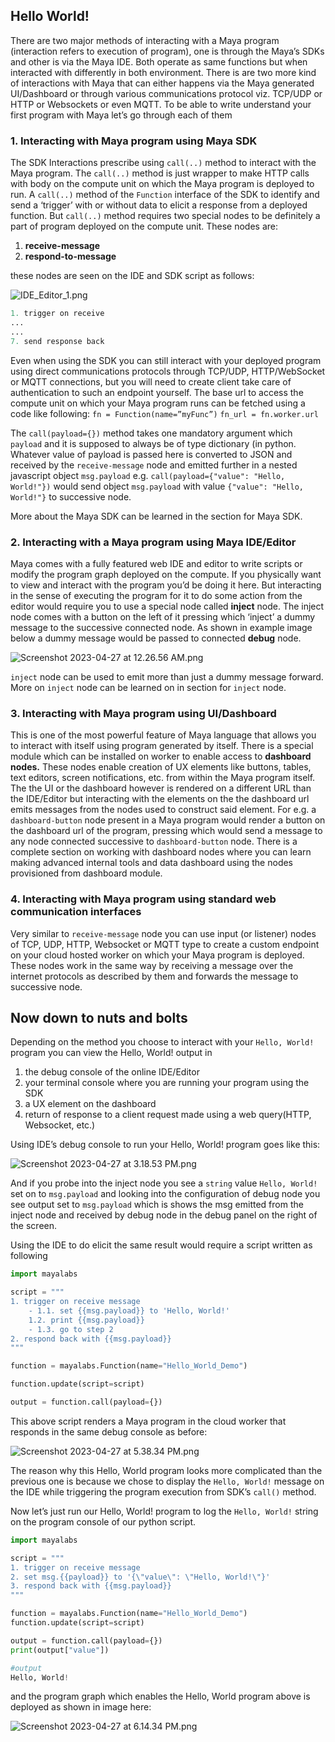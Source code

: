 ## Hello World!

There are two major methods of interacting with a Maya program (interaction refers to execution of program), one is through the Maya’s SDKs and other is via the Maya IDE. Both operate as same functions but when interacted with differently in both environment. There is are two more kind of interactions with Maya that can either happens via the Maya generated UI/Dashboard or through various communications protocol viz. TCP/UDP or HTTP or Websockets or even MQTT. To be able to write understand your first program with Maya let’s go through each of them

### 1. Interacting with Maya program using Maya SDK

The SDK Interactions prescribe using `call(..)` method to interact with the Maya program. The `call(..)` method is just wrapper to make HTTP calls with body on the compute unit on which the Maya program is deployed to run. A `call(..)` method of the `Function` interface of the SDK to identify and send a ‘trigger’ with or without data to elicit a response from a deployed function. But `call(..)` method requires two special nodes to be definitely a part of program deployed on the compute unit. These nodes are:

1. **receive-message**
2. **respond-to-message**

these nodes are seen on the IDE and SDK script as follows:

![IDE_Editor_1.png](https://dotmaya.notion.site/image/https://s3-us-west-2.amazonaws.com/secure.notion-static.com/4e356eb5-bce5-4db5-8e6b-e6e8d5a3f498/Screenshot_2023-04-27_at_12.03.54_AM.png)
```python
1. trigger on receive
...
...
7. send response back
```

Even when using the SDK you can still interact with your deployed program using direct communications protocols through TCP/UDP, HTTP/WebSocket or MQTT connections, but you will need to create client take care of authentication to such an endpoint yourself. The base url to access the compute unit on which your Maya program runs can be fetched using a code like following:
`fn = Function(name=”myFunc”)`
`fn_url = fn.worker.url`

The `call(payload={})` method takes one mandatory argument which `payload` and it is supposed to always be of type dictionary (in python. Whatever value of payload is passed here is converted to JSON and received by the `receive-message` node and emitted further in a nested javascript object `msg.payload` e.g. `call(payload={"value": "Hello, World!"})` would send object `msg.payload` with value `{"value": "Hello, World!"}` to successive node.

More about the Maya SDK can be learned in the section for Maya SDK.

### 2. Interacting with a Maya program using Maya IDE/Editor

Maya comes with a fully featured web IDE and editor to write scripts or modify the program graph deployed on the compute. If you physically want to view and interact with the program you’d be doing it here. But interacting in the sense of executing the program for it to do some action from the editor would require you to use a special node called **inject** node. The inject node comes with a button on the left of it pressing which ‘inject’ a dummy message to the successive connected node. As shown in example image below a dummy message would be passed to connected ********debug******** node.

![Screenshot 2023-04-27 at 12.26.56 AM.png](https://s3-us-west-2.amazonaws.com/secure.notion-static.com/44cef05a-9941-4ed0-afc7-569a0f9ec003/Screenshot_2023-04-27_at_12.26.56_AM.png)

`inject` node can be used to emit more than just a dummy message forward. More on `inject` node can be learned on in section for `inject` node.

### 3. Interacting with Maya program using UI/Dashboard

This is one of the most powerful feature of Maya language that allows you to interact with itself using program generated by itself. There is a special module which can be installed on worker to enable access to **dashboard nodes.** These nodes enable creation of UX elements like buttons, tables, text editors, screen notifications, etc. from within the Maya program itself. The the UI or the dashboard however is rendered on a different URL than the IDE/Editor but interacting with the elements on the the dashboard url emits messages from the nodes used to construct said element. For e.g. a `dashboard-button` node present in a Maya program would render a button on the dashboard url of the program, pressing which would send a message to any node connected successive to `dashboard-button` node. There is a complete section on working with dashboard nodes where you can learn making advanced internal tools and data dashboard using the nodes provisioned from dashboard module.

### 4. Interacting with Maya program using standard web communication interfaces

Very similar to `receive-message` node you can use input (or listener) nodes of TCP, UDP, HTTP, Websocket or MQTT type to create a custom endpoint on your cloud hosted worker on which your Maya program is deployed. These nodes work in the same way by receiving a message over the internet protocols as described by them and forwards the message to successive node.

## Now down to nuts and bolts

Depending on the method you choose to interact with your `Hello, World!` program you can view the Hello, World! output in 

1. the debug console of the online IDE/Editor
2. your terminal console where you are running your program using the SDK
3. a UX element on the dashboard
4. return of response to a client request made using a web query(HTTP, Websocket, etc.)

Using IDE’s debug console to run your Hello, World! program goes like this:

![Screenshot 2023-04-27 at 3.18.53 PM.png](https://s3-us-west-2.amazonaws.com/secure.notion-static.com/1d8977c7-ee11-47aa-a8fb-a53f8e7eaebe/Screenshot_2023-04-27_at_3.18.53_PM.png)

And if you probe into the inject node you see a `string` value `Hello, World!` set on to `msg.payload` and looking into the configuration of debug node you see output set to `msg.payload` which is shows the msg emitted from the inject node and received by debug node in the debug panel on the right of the screen.

Using the IDE to do elicit the same result would require a script written as following

```python
import mayalabs

script = """
1. trigger on receive message
    - 1.1. set {{msg.payload}} to 'Hello, World!'
    1.2. print {{msg.payload}}
    - 1.3. go to step 2
2. respond back with {{msg.payload}}
"""

function = mayalabs.Function(name="Hello_World_Demo")

function.update(script=script)

output = function.call(payload={})
```

This above script renders a Maya program in the cloud worker that responds in the same debug console as before:

![Screenshot 2023-04-27 at 5.38.34 PM.png](https://s3-us-west-2.amazonaws.com/secure.notion-static.com/82c0e495-c6d9-4117-bbbd-5eba5cf885e1/Screenshot_2023-04-27_at_5.38.34_PM.png)

The reason why this Hello, World program looks more complicated than the previous one is because we chose to display the `Hello, World!` message on the IDE while triggering the program execution from SDK’s `call()` method. 

Now let’s just run our Hello, World! program to log the `Hello, World!` string on the program console of our python script.

```python
import mayalabs

script = """
1. trigger on receive message
2. set msg.{{payload}} to '{\"value\": \"Hello, World!\"}'
3. respond back with {{msg.payload}}
"""

function = mayalabs.Function(name="Hello_World_Demo")
function.update(script=script)

output = function.call(payload={})
print(output["value"])

#output
Hello, World!
```

and the program graph which enables the Hello, World program above is deployed as shown in image here:

![Screenshot 2023-04-27 at 6.14.34 PM.png](https://s3-us-west-2.amazonaws.com/secure.notion-static.com/142786fe-133a-4efb-be87-fe9eb095353b/Screenshot_2023-04-27_at_6.14.34_PM.png)